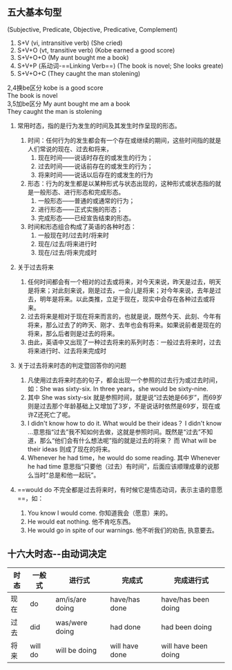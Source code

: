 ## 五大基本句型

(Subjective, Predicate, Objective, Predicative, Complement)

1. S+V (vi, intransitive verb) (She cried)
2. S+V+O (vt, transitive verb) (Kobe earned a good score)
3. S+V+O+O (My aunt bought me a book)
4. S+V+P (系动词-==Linking Verb==) (The book is novel; She looks greate)
5. S+V+O+C (They caught the man stolening)

2,4换be区分 kobe is a good score  
The book is novel  
3,5加be区分 My aunt bought me am a book  
They caught the man is stolening
  
1. 常用时态，指的是行为发生的时间及其发生时作呈现的形态。
    1. 时间：任何行为的发生都会有一个存在或继续的期间，这些时间指的就是人们常说的现在、过去和将来，
        1. 现在时间——说话时存在的或发生的行为；
        2. 过去时间——说话前存在的或发生的行为；
        3. 将来时间——说话以后存在的或发生的行为
    2. 形态：行为的发生都是以某种形式与状态出现的，这种形式或状态指的就是一般形态、进行形态和完成形态。
        1. 一般形态——普通的或通常的行为；
        2. 进行形态——正式实施的形态；
        3. 完成形态——已经宣告结束的形态。
    3. 时间和形态组合构成了英语的各种时态：
        1. 一般现在时/过去时/将来时
        2. 现在/过去/将来进行时
        3. 现在/过去/将来完成时
2. 关于过去将来
    1. 任何时间都会有一个相对的过去或将来，对今天来说，昨天是过去，明天是将来；对此刻来说，刚是过去，一会儿是将来；对今年来说，去年是过去，明年是将来。以此类推，立足于现在，现实中会存在各种过去或将来。
    2. 过去将来是相对于现在将来而言的，也就是说，既然今天、此刻、今年有将来，那么过去了的昨天、刚才、去年也会有将来。如果说前者是现在的将来，那么后者则是过去的将来。
    3. 由此，英语中又出现了一种过去将来的系列时态：一般过去将来时，过去将来进行时、过去将来完成时
3. 关于过去将来时态的判定暨回答你的问题
    1. 凡使用过去将来时态的句子，都会出现一个参照的过去行为或过去时间，如：She was sixty-six. In three years，she would be sixty-nine.
    2. 其中 She was sixty-six 就是参照时间，就是说“过去她是66岁”，而69岁则是过去那个年龄基础上又增加了3岁，不是说话时依然是69岁，现在或许Z还死亡了呢。
    3. I didn't know how to do it. What would be their ideas？
		    I didn't know ...意思指“过去”我不知如何去做，这就是参照时间。既然是“过去”不知道，那么“他们会有什么想法呢”指的就是过去的将来？ 而 What will be their ideas 则成了现在的将来。
    4. Whenever he had time，he would do some reading.
		    其中 Whenever he had time 意思指“只要他（过去）有时间”，后面应该顺理成章的说那么当时“总是和他一起玩”。
4. ==would do 不完全都是过去将来时，有时候它是情态动词，表示主语的意愿==，如：
    
    1. You know I would come. 你知道我会（愿意）来的。
    2. He would eat nothing. 他不肯吃东西。
    3. He would go in spite of our warnings. 他不听我们的劝告, 执意要去。
 
## 十六大时态--由动词决定

| 时态  | 一般式     | 进行式             | 完成式            | 完成进行式                |
| --- | ------- | --------------- | -------------- | -------------------- |
| 现在  | do      | am/is/are doing | have/has done  | have/has been doing  |
| 过去  | did     | was/were doing  | had done       | had been doing       |
| 将来  | will do | will be doing   | will have done | will have been doing |
